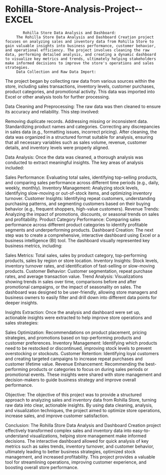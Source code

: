 # Rohilla-Store-Analysis-Project--EXCEL
            Rohilla Store Data Analysis and Dashboard:
         The Rohilla Store Data Analysis and Dashboard Creation project focuses on analyzing sales and inventory data from Rohilla Store to gain valuable insights into business performance, customer behavior, and operational efficiency. The project involves cleaning the raw data, performing detailed analysis, and creating a dynamic dashboard to visualize key metrics and trends, ultimately helping stakeholders make informed decisions to improve the store's operations and sales strategies.
         Data Collection and Raw Data Import:
The project began by collecting raw data from various sources within the store, including sales transactions, inventory levels, customer purchases, product categories, and promotional activity. This data was imported into Excel or other analysis tools for further processing.

Data Cleaning and Preprocessing:
The raw data was then cleaned to ensure its accuracy and reliability. This step involved:

Removing duplicate records.
Addressing missing or inconsistent data.
Standardizing product names and categories.
Correcting any discrepancies in sales data (e.g., formatting issues, incorrect pricing).
After cleaning, the data was organized in a structured format suitable for analysis, ensuring that all necessary variables such as sales volume, revenue, customer details, and inventory levels were properly aligned.

Data Analysis:
Once the data was cleaned, a thorough analysis was conducted to extract meaningful insights. The key areas of analysis included:

Sales Performance: Evaluating total sales, identifying top-selling products, and comparing sales performance across different time periods (e.g., daily, weekly, monthly).
Inventory Management: Analyzing stock levels, identifying slow-moving or out-of-stock items, and optimizing inventory turnover.
Customer Insights: Identifying repeat customers, understanding purchasing patterns, and segmenting customers based on their buying behavior (e.g., frequent shoppers, high-value customers).
Revenue Trends: Analyzing the impact of promotions, discounts, or seasonal trends on sales and profitability.
Product Category Performance: Comparing sales performance across different product categories to identify profitable segments and underperforming products.
Dashboard Creation:
The next step was to create a comprehensive, interactive dashboard using Excel or a business intelligence (BI) tool. The dashboard visually represented key business metrics, including:

Sales Metrics: Total sales, sales by product category, top-performing products, sales by region or store location.
Inventory Insights: Stock levels, inventory turnover rates, and identification of fast-selling or slow-moving products.
Customer Behavior: Customer segmentation, repeat purchase rates, and average transaction value.
Trend Analysis: Visualizations showing trends in sales over time, comparisons before and after promotional campaigns, or the impact of seasonality on sales.
The dashboard was designed to be user-friendly, allowing store managers and business owners to easily filter and drill down into different data points for deeper insights.

Insights Extraction:
Once the analysis and dashboard were set up, actionable insights were extracted to help improve store operations and sales strategies:

Sales Optimization: Recommendations on product placement, pricing strategies, and promotions based on top-performing products and customer preferences.
Inventory Management: Identifying which products need to be restocked or discontinued, improving stock levels to prevent overstocking or stockouts.
Customer Retention: Identifying loyal customers and creating targeted campaigns to increase repeat purchases and customer lifetime value.
Revenue Enhancement: Recommending the best-performing products or categories to focus on during sales periods or promotional events.
These insights were shared with store management and decision-makers to guide business strategy and improve overall performance.

Objective:
The objective of this project was to provide a structured approach to analyzing sales and inventory data from Rohilla Store, turning raw data into clear, actionable insights. By using data cleaning, analysis, and visualization techniques, the project aimed to optimize store operations, increase sales, and improve customer satisfaction.

Conclusion:
The Rohilla Store Data Analysis and Dashboard Creation project effectively transformed complex sales and inventory data into easy-to-understand visualizations, helping store management make informed decisions. The interactive dashboard allowed for quick analysis of key metrics such as sales trends, inventory turnover, and customer behavior, ultimately leading to better business strategies, optimized stock management, and increased profitability. This project provides a valuable tool for streamlining operations, improving customer experience, and boosting overall store performance.
